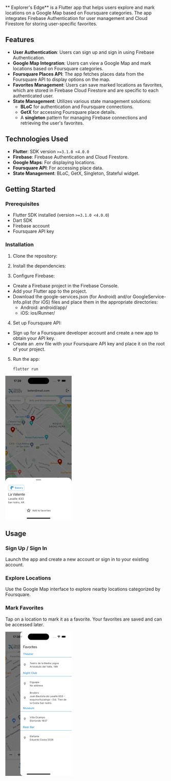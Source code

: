 
** Explorer's Edge** is a Flutter app that helps users explore and mark locations on a Google Map based on Foursquare categories. The app integrates Firebase Authentication for user management and Cloud Firestore for storing user-specific favorites.

## Features

- **User Authentication**: Users can sign up and sign in using Firebase Authentication.
- **Google Map Integration**: Users can view a Google Map and mark locations based on Foursquare categories.
- **Foursquare Places API**: The app fetches places data from the Foursquare API to display options on the map.
- **Favorites Management**: Users can save marked locations as favorites, which are stored in Firebase Cloud Firestore and are specific to each authenticated user.
- **State Management**: Utilizes various state management solutions:
  - **BLoC** for authentication and Foursquare connections.
  - **GetX** for accessing Foursquare place details.
  - A **singleton** pattern for managing Firebase connections and retrieving the user's favorites.



## Technologies Used

- **Flutter**: SDK version `>=3.1.0 <4.0.0`
- **Firebase**: Firebase Authentication and Cloud Firestore.
- **Google Maps**: For displaying locations.
- **Foursquare API**: For accessing place data.
- **State Management**: BLoC, GetX, Singleton, Stateful widget.

## Getting Started

### Prerequisites

- Flutter SDK installed (version `>=3.1.0 <4.0.0`)
- Dart SDK
- Firebase account
- Foursquare API key

### Installation

1. Clone the repository:
 

2. Install the dependencies:
  
3. Configure Firebase:

- Create a Firebase project in the Firebase Console.
- Add your Flutter app to the project.
- Download the google-services.json (for Android) and/or GoogleService-Info.plist (for iOS) files and place them in the appropriate directories:
  - Android: android/app/
  - iOS: ios/Runner/

4. Set up Foursquare API:

- Sign up for a Foursquare developer account and create a new app to obtain your API key.
- Create an .env file with your Foursquare API key and place it on the root of your project.

5. Run the app:
   ```bash
   flutter run
   ```
<div style="display: flex; justify-content: space-between; align-items: center;">
  <img src="assets/images/screenshots/sheet.png" alt="App Screenshot" height="450">
</div>

## Usage
### Sign Up / Sign In
Launch the app and create a new account or sign in to your existing account.

### Explore Locations
Use the Google Map interface to explore nearby locations categorized by Foursquare.

### Mark Favorites
Tap on a location to mark it as a favorite. Your favorites are saved and can be accessed later.

  <img src="assets/images/screenshots/favorites.png" alt="App Screenshot" height="450">

